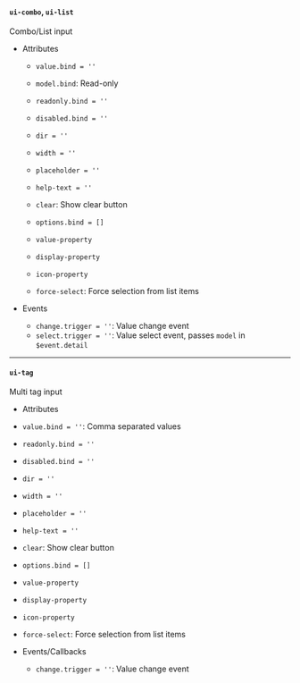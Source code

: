 #### `ui-combo`, `ui-list`
Combo/List input

* Attributes
  * `value.bind = ''`
  * `model.bind`: Read-only
  * `readonly.bind = ''`
  * `disabled.bind = ''`
  * `dir = ''`
  * `width = ''`
  * `placeholder = ''`
  * `help-text = ''`
  * `clear`: Show clear button

  * `options.bind = []`
  * `value-property`
  * `display-property`
  * `icon-property`
  * `force-select`: Force selection from list items

* Events
  * `change.trigger = ''`: Value change event
  * `select.trigger = ''`: Value select event, passes `model` in `$event.detail`

---

#### `ui-tag`
Multi tag input

* Attributes
* `value.bind = ''`: Comma separated values
* `readonly.bind = ''`
* `disabled.bind = ''`
* `dir = ''`
* `width = ''`
* `placeholder = ''`
* `help-text = ''`
* `clear`: Show clear button

* `options.bind = []`
* `value-property`
* `display-property`
* `icon-property`
* `force-select`: Force selection from list items


* Events/Callbacks
  * `change.trigger = ''`: Value change event
